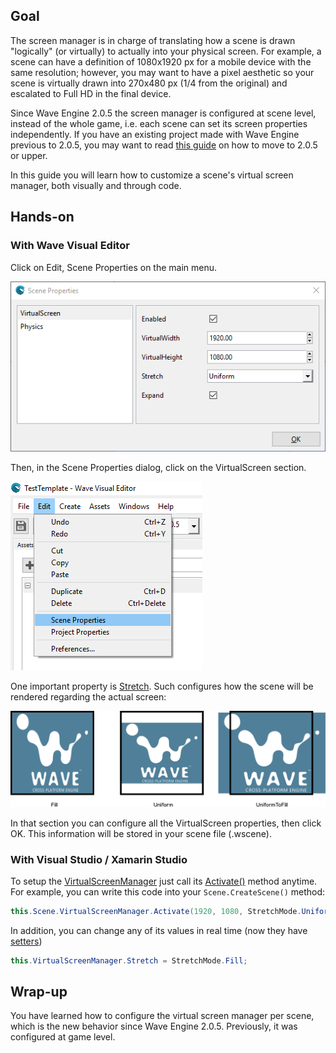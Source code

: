 ## Goal

The screen manager is in charge of translating how a scene is drawn "logically" (or virtually) to actually into your physical screen. For example, a scene can have a definition of 1080x1920 px for a mobile device with the same resolution; however, you may want to have a pixel aesthetic so your scene is virtually drawn into 270x480 px (1/4 from the original) and escalated to Full HD in the final device.

Since Wave Engine 2.0.5 the screen manager is configured at scene level, instead of the whole game, i.e. each scene can set its screen properties independently. If you have an existing project made with Wave Engine previous to 2.0.5, you may want to read [this guide](http://blogs.plainconcepts.com/waveengineteam/2016/02/01/whats-new-in-wave-2-0-5/) on how to move to 2.0.5 or upper.

In this guide you will learn how to customize a scene's virtual screen manager, both visually and through code.

## Hands-on

### With Wave Visual Editor

Click on Edit, Scene Properties on the main menu.

![](images/VirtualScreenManager/PJ8H1V5.png)

Then, in the Scene Properties dialog, click on the VirtualScreen section.

![](images/VirtualScreenManager/XUx8Ush.png)

One important property is [Stretch](xref:WaveEngine.Framework.Managers.StretchMode). Such configures how the scene will be rendered regarding the actual screen:

![](images/VirtualScreenManager/Stretch.png)

In that section you can configure all the VirtualScreen properties, then click OK. This information will be stored in your scene file (.wscene).

### With Visual Studio / Xamarin Studio

To setup the [VirtualScreenManager](xref:WaveEngine.Framework.Managers.VirtualScreenManager) just call its [Activate()](xref:WaveEngine.Framework.Managers.VirtualScreenManager.Activate(System.Single,System.Single,WaveEngine.Framework.Managers.StretchMode,System.Boolean)) method anytime. For example, you can write this code into your `Scene.CreateScene()` method:

```c#
this.Scene.VirtualScreenManager.Activate(1920, 1080, StretchMode.Uniform);
```

In addition, you can change any of its values in real time (now they have [setters](xref:WaveEngine.Framework.Managers.VirtualScreenManager#properties))

```c#
this.VirtualScreenManager.Stretch = StretchMode.Fill;
```

## Wrap-up

You have learned how to configure the virtual screen manager per scene, which is the new behavior since Wave Engine 2.0.5. Previously, it was configured at game level.